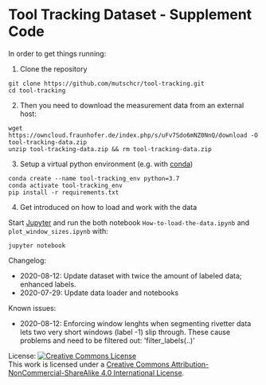 # Tool Tracking Dataset - Supplement Code

In order to get things running:

1. Clone the repository

```
git clone https://github.com/mutschcr/tool-tracking.git
cd tool-tracking
```

2. Then you need to download the measurement data from an external host:
```
wget https://owncloud.fraunhofer.de/index.php/s/uFv7Sdo6mNZ0NnQ/download -O tool-tracking-data.zip
unzip tool-tracking-data.zip && rm tool-tracking-data.zip
```

3. Setup a virtual python environment (e.g. with [conda](https://www.anaconda.com/))
```
conda create --name tool-tracking_env python=3.7
conda activate tool-tracking_env
pip install -r requirements.txt
```

4. Get introduced on how to load and work with the data

Start [Jupyter](https://jupyter.org/) and run the both notebook `How-to-load-the-data.ipynb` and `plot_window_sizes.ipynb` with:
```
jupyter notebook
```

Changelog:
- 2020-08-12: Update dataset with twice the amount of labeled data; enhanced labels.
- 2020-07-29: Update data loader and notebooks

Known issues:
- 2020-08-12: Enforcing window lenghts when segmenting rivetter data lets two very short windows (label -1) slip through. These cause problems and need to be filtered out: 'filter_labels(..)'

License:
<a rel="license" href="http://creativecommons.org/licenses/by-nc-sa/4.0/"><img alt="Creative Commons License" style="border-width:0" src="https://i.creativecommons.org/l/by-nc-sa/4.0/88x31.png" /></a><br />This work is licensed under a <a rel="license" href="http://creativecommons.org/licenses/by-nc-sa/4.0/">Creative Commons Attribution-NonCommercial-ShareAlike 4.0 International License</a>.
